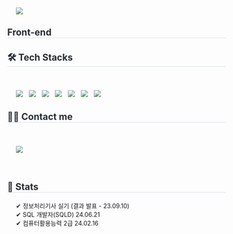 <div style="text-align: left; margin: 20px;">
    <img src="https://capsule-render.vercel.app/api?type=waving&color=0:0b006b,100:6529d6&height=180&text=Gyuri's%20Github&animation=fadeIn&fontColor=ffffff&fontSize=40" />
</div>

<div style="text-align: left;">
    <h2 style="border-bottom: 1px solid #d8dee4; color: #282d33;">Front-end</h2>
    <div style="font-weight: 700; font-size: 15px; text-align: left; color: #282d33;">
    </div>
</div>

<div style="text-align: left;">
    <h2 style="border-bottom: 1px solid #d8dee4; color: #282d33;">🛠️ Tech Stacks</h2>
    <br>
    <div style="text-align: left; margin: 20px; white-space: nowrap;">
        <img src="https://img.shields.io/badge/Bootstrap-7952B3?style=flat&logo=Bootstrap&logoColor=white" style="display: inline-block; margin-right: 10px;">
        <img src="https://img.shields.io/badge/Git-F05032?style=flat&logo=Git&logoColor=white" style="display: inline-block; margin-right: 10px;">
        <img src="https://img.shields.io/badge/Github-181717?style=flat&logo=Github&logoColor=white" style="display: inline-block; margin-right: 10px;">
        <img src="https://img.shields.io/badge/jQuery-0769AD?style=flat&logo=jQuery&logoColor=white" style="display: inline-block; margin-right: 10px;">
        <img src="https://img.shields.io/badge/Javascript-F7DF1E?style=flat&logo=Javascript&logoColor=white" style="display: inline-block; margin-right: 10px;">
        <img src="https://img.shields.io/badge/MySQL-4479A1?style=flat&logo=MySQL&logoColor=white" style="display: inline-block; margin-right: 10px;">
        <img src="https://img.shields.io/badge/React-61DAFB?style=flat&logo=React&logoColor=white" style="display: inline-block;">
    </div>
</div>

<div style="text-align: left;">
    <h2 style="border-bottom: 1px solid #d8dee4; color: #282d33;">🧑‍💻 Contact me</h2>
    <br>
    <div style="text-align: left; margin: 20px;">
        <a href="https://velog.io/@rbfl7645/posts">
            <img src="https://img.shields.io/badge/Velog-20C997?style=flat&logo=Velog&logoColor=white&link=https://velog.io/@rbfl7645/posts">
        </a>
    </div>
    <br>
    <div style="text-align: left;">
    </div>
</div>

<div style="text-align: left;">
    <h2 style="border-bottom: 1px solid #d8dee4; color: #282d33;">🏅 Stats</h2>
    <div style="text-align: left; margin: 20px;">
        <div>✔ 정보처리기사 실기 (결과 발표 - 23.09.10)</div>
        <div>✔ SQL 개발자(SQLD) 24.06.21</div>
        <div>✔ 컴퓨터활용능력 2급 24.02.16</div>
    </div>
</div>
